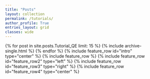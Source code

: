 ```yaml
---
title: "Posts"
layout: collection
permalink: /tutorials/
author_profile: True
entries_layout: grid
classes: wide
---
```


{% for post in site.posts.Tutorial_QE limit: 15 %}
  {% include archive-single.html %}
{% endfor %}
{% include feature_row id="intro" type="center" %}
{% include feature_row %}
{% include feature_row id="feature_row2" type="left" %}
{% include feature_row id="feature_row3" type="right" %}
{% include feature_row id="feature_row4" type="center" %}
